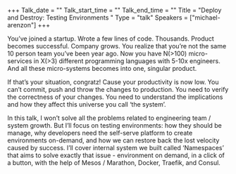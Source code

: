 +++
Talk_date = ""
Talk_start_time = ""
Talk_end_time = ""
Title = "Deploy and Destroy: Testing Environments "
Type = "talk"
Speakers = ["michael-arenzon"]
+++

You’ve joined a startup. Wrote a few lines of code. Thousands. Product becomes successful. Company grows. You realize that you’re not the same 10 person team you’ve been year ago. Now you have N(>100) micro-services in X(>3) different programming languages with 5-10x engineers. And all these micro-systems becomes into one, singular product.

If that’s your situation, congratz! Cause your productivity is now low. You can’t commit, push and throw the changes to production. You need to verify the correctness of your changes. You need to understand the implications and how they affect this universe you call ‘the system’.

In this talk, I won’t solve all the problems related to engineering team / system growth. But I’ll focus on testing environments: how they should be manage, why developers need the self-serve platform to create environments on-demand, and how we can restore back the lost velocity caused by success. I’ll cover internal system we built called ‘Namespaces’ that aims to solve exactly that issue - environment on demand, in a click of a button, with the help of Mesos / Marathon, Docker, Traefik, and Consul.



